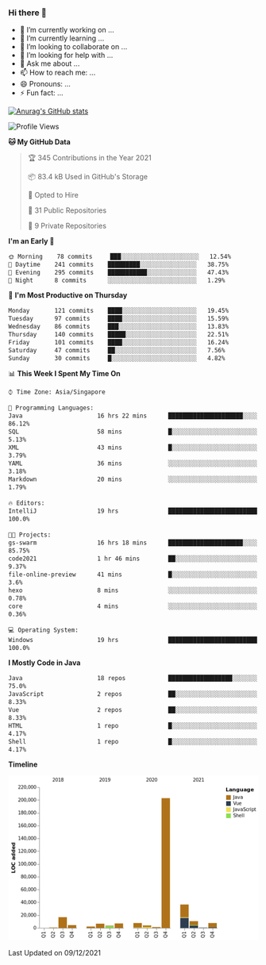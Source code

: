 ### Hi there 👋

- 🔭 I’m currently working on ...
- 🌱 I’m currently learning ...
- 👯 I’m looking to collaborate on ...
- 🤔 I’m looking for help with ...
- 💬 Ask me about ...
- 📫 How to reach me: ...
- 😄 Pronouns: ...
- ⚡ Fun fact: ...

[![Anurag's GitHub stats](https://github-readme-stats.vercel.app/api?username=xiumu2017&show_icons=true&theme=radical)](https://github.com/anuraghazra/github-readme-stats)

<!--
**xiumu2017/xiumu2017** is a ✨ _special_ ✨ repository because its `README.md` (this file) appears on your GitHub profile.

Here are some ideas to get you started:

- 🔭 I’m currently working on ...
- 🌱 I’m currently learning ...
- 👯 I’m looking to collaborate on ...
- 🤔 I’m looking for help with ...
- 💬 Ask me about ...
- 📫 How to reach me: ...
- 😄 Pronouns: ...
- ⚡ Fun fact: ...
-->

<!--START_SECTION:waka-->
![Profile Views](http://img.shields.io/badge/Profile%20Views-29-blue)

**🐱 My GitHub Data** 

> 🏆 345 Contributions in the Year 2021
 > 
> 📦 83.4 kB Used in GitHub's Storage 
 > 
> 💼 Opted to Hire
 > 
> 📜 31 Public Repositories 
 > 
> 🔑 9 Private Repositories  
 > 
**I'm an Early 🐤** 

```text
🌞 Morning    78 commits     ███░░░░░░░░░░░░░░░░░░░░░░   12.54% 
🌆 Daytime    241 commits    █████████░░░░░░░░░░░░░░░░   38.75% 
🌃 Evening    295 commits    ███████████░░░░░░░░░░░░░░   47.43% 
🌙 Night      8 commits      ░░░░░░░░░░░░░░░░░░░░░░░░░   1.29%

```
📅 **I'm Most Productive on Thursday** 

```text
Monday       121 commits    ████░░░░░░░░░░░░░░░░░░░░░   19.45% 
Tuesday      97 commits     ████░░░░░░░░░░░░░░░░░░░░░   15.59% 
Wednesday    86 commits     ███░░░░░░░░░░░░░░░░░░░░░░   13.83% 
Thursday     140 commits    █████░░░░░░░░░░░░░░░░░░░░   22.51% 
Friday       101 commits    ████░░░░░░░░░░░░░░░░░░░░░   16.24% 
Saturday     47 commits     ██░░░░░░░░░░░░░░░░░░░░░░░   7.56% 
Sunday       30 commits     █░░░░░░░░░░░░░░░░░░░░░░░░   4.82%

```


📊 **This Week I Spent My Time On** 

```text
⌚︎ Time Zone: Asia/Singapore

💬 Programming Languages: 
Java                     16 hrs 22 mins      █████████████████████░░░░   86.12% 
SQL                      58 mins             █░░░░░░░░░░░░░░░░░░░░░░░░   5.13% 
XML                      43 mins             █░░░░░░░░░░░░░░░░░░░░░░░░   3.79% 
YAML                     36 mins             ░░░░░░░░░░░░░░░░░░░░░░░░░   3.18% 
Markdown                 20 mins             ░░░░░░░░░░░░░░░░░░░░░░░░░   1.79%

🔥 Editors: 
IntelliJ                 19 hrs              █████████████████████████   100.0%

🐱‍💻 Projects: 
gs-swarm                 16 hrs 18 mins      █████████████████████░░░░   85.75% 
code2021                 1 hr 46 mins        ██░░░░░░░░░░░░░░░░░░░░░░░   9.37% 
file-online-preview      41 mins             █░░░░░░░░░░░░░░░░░░░░░░░░   3.6% 
hexo                     8 mins              ░░░░░░░░░░░░░░░░░░░░░░░░░   0.78% 
core                     4 mins              ░░░░░░░░░░░░░░░░░░░░░░░░░   0.36%

💻 Operating System: 
Windows                  19 hrs              █████████████████████████   100.0%

```

**I Mostly Code in Java** 

```text
Java                     18 repos            ██████████████████░░░░░░░   75.0% 
JavaScript               2 repos             ██░░░░░░░░░░░░░░░░░░░░░░░   8.33% 
Vue                      2 repos             ██░░░░░░░░░░░░░░░░░░░░░░░   8.33% 
HTML                     1 repo              █░░░░░░░░░░░░░░░░░░░░░░░░   4.17% 
Shell                    1 repo              █░░░░░░░░░░░░░░░░░░░░░░░░   4.17%

```


**Timeline**

![Chart not found](https://raw.githubusercontent.com/xiumu2017/xiumu2017/main/charts/bar_graph.png) 


 Last Updated on 09/12/2021
<!--END_SECTION:waka-->
